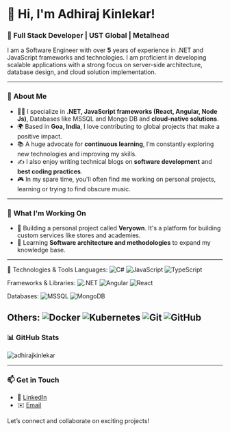 # 👋 Hi, I'm Adhiraj Kinlekar!

### 🚀 Full Stack Developer | UST Global | Metalhead

I am a Software Engineer with over **5** years of experience in .NET and JavaScript frameworks and technologies. I am proficient in developing scalable applications with a strong focus on server-side architecture, database design, and cloud solution implementation.

---

### 🌟 **About Me**

- 🧑‍💻 I specialize in **.NET, JavaScript frameworks (React, Angular, Node Js)**, Databases like MSSQL and Mongo DB and **cloud-native solutions**.
- 🌍 Based in **Goa, India**, I love contributing to global projects that make a positive impact.
- 📚 A huge advocate for **continuous learning**, I’m constantly exploring new technologies and improving my skills.
- ✍️ I also enjoy writing technical blogs on **software development** and **best coding practices**.
- 🎮 In my spare time, you'll often find me working on personal projects, learning or trying to find obscure music.

---

### 💼 **What I'm Working On**

- 🔨 Building a personal project called **Veryown**. It's a platform for building custom services like stores and academies. 
- 📖 Learning **Software architecture and methodologies** to expand my knowledge base.
  
---

🔧 Technologies & Tools
Languages:
<img src="https://img.shields.io/badge/C%23-239120?style=flat&logo=csharp&logoColor=white" alt="C#" /> <img src="https://img.shields.io/badge/JavaScript-F7DF1E?style=flat&logo=javascript&logoColor=black" alt="JavaScript" /> <img src="https://img.shields.io/badge/TypeScript-007ACC?style=flat&logo=typescript&logoColor=white" alt="TypeScript" />

Frameworks & Libraries:
<img src="https://img.shields.io/badge/ASP.NET-512BD4?style=flat&logo=.net&logoColor=white" alt=".NET" /> <img src="https://img.shields.io/badge/Angular-DD0031?style=flat&logo=angular&logoColor=white" alt="Angular" /> <img src="https://img.shields.io/badge/React-61DAFB?style=flat&logo=react&logoColor=black" alt="React" />

Databases:
<img src="https://img.shields.io/badge/MSSQL-CC2927?style=flat&logo=microsoftsqlserver&logoColor=white" alt="MSSQL" /> <img src="https://img.shields.io/badge/MongoDB-47A248?style=flat&logo=mongodb&logoColor=white" alt="MongoDB" />

Others:
<img src="https://img.shields.io/badge/Docker-2496ED?style=flat&logo=docker&logoColor=white" alt="Docker" /> <img src="https://img.shields.io/badge/Kubernetes-326CE5?style=flat&logo=kubernetes&logoColor=white" alt="Kubernetes" /> <img src="https://img.shields.io/badge/Git-F05032?style=flat&logo=git&logoColor=white" alt="Git" /> <img src="https://img.shields.io/badge/GitHub-181717?style=flat&logo=github&logoColor=white" alt="GitHub" />
---

### 📊 **GitHub Stats**

![adhirajkinlekar](https://github-readme-stats.vercel.app/api?username=adhirajkinlekar&show_icons=true&hide_border=true&theme=radical)

---

### 📫 **Get in Touch**

- 💼 [LinkedIn](https://linkedin.com/in/adhirajkinlekar) 
- ✉️ [Email](mailto:adhirajkkinlekar@gmail.com)

Let’s connect and collaborate on exciting projects!
